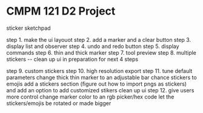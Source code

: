# CMPM 121 D2 Project

sticker sketchpad

step 1. make the ui layouot
step 2. add a marker and a clear button
step 3. display list and observer
step 4. undo and redo button
step 5. display commands
step 6. thin and thick marker
step 7. tool preview
step 8. multiple stickers
-- clean up ui in preparation for next 4 steps

step 9. custom stickers
step 10. high resolution export
step 11. tune default parameters
              change thick thin marker to an adjustable bar
              chance stickers to emojis
              add a stickers section (figure out how to import pngs as stickers) and add an option to add customized stikers
              clean up ui
step 12. give users more control
              change marker color to an rgb picker/hex code
              let the stickers/emojis be rotated or made bigger
